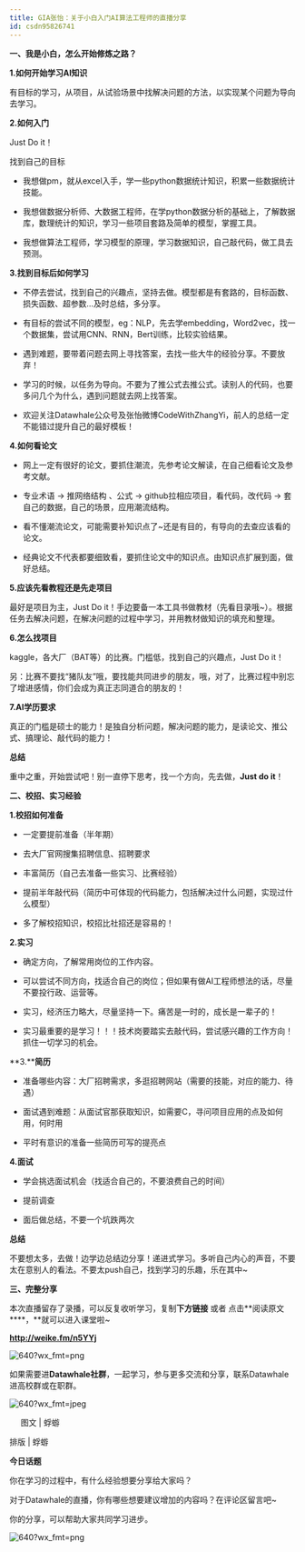 ```yaml
---
title: GIA张怡：关于小白入门AI算法工程师的直播分享
id: csdn95826741
---
```


**一、我是小白，怎么开始修炼之路？**

**1.如何开始学习AI知识**

有目标的学习，从项目，从试验场景中找解决问题的方法，以实现某个问题为导向去学习。

**2.如何入门**

Just Do it！

找到自己的目标

*   我想做pm，就从excel入手，学一些python数据统计知识，积累一些数据统计技能。

*   我想做数据分析师、大数据工程师，在学python数据分析的基础上，了解数据库，数理统计的知识，学习一些项目套路及简单的模型，掌握工具。

*   我想做算法工程师，学习模型的原理，学习数据知识，自己敲代码，做工具去预测。

**3.找到目标后如何学习**

*   不停去尝试，找到自己的兴趣点，坚持去做。模型都是有套路的，目标函数、损失函数、超参数…及时总结，多分享。

*   有目标的尝试不同的模型，eg：NLP，先去学embedding，Word2vec，找一个数据集，尝试用CNN、RNN，Bert训练，比较实验结果。

*   遇到难题，要带着问题去网上寻找答案，去找一些大牛的经验分享。不要放弃！

*   学习的时候，以任务为导向。不要为了推公式去推公式。读别人的代码，也要多问几个为什么，遇到问题就去网上找答案。

*   欢迎关注Datawhale公众号及张怡微博CodeWithZhangYi，前人的总结一定不能错过提升自己的最好模板！

**4.如何看论文**

*   网上一定有很好的论文，要抓住潮流，先参考论文解读，在自己细看论文及参考文献。

*   专业术语 -> 推网络结构 、公式 -> github拉相应项目，看代码，改代码 -> 套自己的数据，自己的场景，应用潮流结构。

*   看不懂潮流论文，可能需要补知识点了~还是有目的，有导向的去查应该看的论文。

*   经典论文不代表都要细致看，要抓住论文中的知识点。由知识点扩展到面，做好总结。

**5.应该先看教程还是先走项目**

最好是项目为主，Just Do it！手边要备一本工具书做教材（先看目录哦~）。根据任务去解决问题，在解决问题的过程中学习，并用教材做知识的填充和整理。

**6.怎么找项目**

kaggle，各大厂（BAT等）的比赛。门槛低，找到自己的兴趣点，Just Do it！

另：比赛不要找“猪队友”哦，要找能共同进步的朋友，哦，对了，比赛过程中别忘了增进感情，你们会成为真正志同道合的朋友的！

**7.AI学历要求**

真正的门槛是硕士的能力！是独自分析问题，解决问题的能力，是读论文、推公式、搞理论、敲代码的能力！

**总结**

重中之重，开始尝试吧！别一直停下思考，找一个方向，先去做，**Just do it**！

**二、校招、实习经验**

**1.校招如何准备**

*   一定要提前准备（半年期）

*   去大厂官网搜集招聘信息、招聘要求

*   丰富简历（自己去准备一些实习、比赛经验）

*   提前半年敲代码（简历中可体现的代码能力，包括解决过什么问题，实现过什么模型）

*   多了解校招知识，校招比社招还是容易的！

**2.实习**  

*   确定方向，了解常用岗位的工作内容。

*   可以尝试不同方向，找适合自己的岗位；但如果有做AI工程师想法的话，尽量不要投行政、运营等。

*   实习，经济压力略大，尽量坚持一下。痛苦是一时的，成长是一辈子的！

*   实习最重要的是学习！！！技术岗要踏实去敲代码，尝试感兴趣的工作方向！抓住一切学习的机会。

**3.****简历**

*   准备哪些内容：大厂招聘需求，多逛招聘网站（需要的技能，对应的能力、待遇）

*   面试遇到难题：从面试官那获取知识，如需要C，寻问项目应用的点及如何用，何时用

*   平时有意识的准备一些简历可写的提亮点

**4.面试**

*   学会挑选面试机会（找适合自己的，不要浪费自己的时间）

*   提前调查

*   面后做总结，不要一个坑跌两次

**总结**

不要想太多，去做！边学边总结边分享！递进式学习。多听自己内心的声音，不要太在意别人的看法。不要太push自己，找到学习的乐趣，乐在其中~

**三、完整分享**

本次直播留存了录播，可以反复收听学习，复制**下方链接** 或者 点击**阅读原文****，**就可以进入课堂啦~

**http://weike.fm/n5YYj**

![640?wx_fmt=png](../img/a199c31b75317ae7f32df630930a5ca0.png)

如果需要进**Datawhale社群**，一起学习，参与更多交流和分享，联系Datawhale进高校群或在职群。

![640?wx_fmt=jpeg](../img/2f7959c60cec0cd23e713aeecfcceab0.png)

     图文 | 蜉蝣

排版 | 蜉蝣

**今日话题**

你在学习的过程中，有什么经验想要分享给大家吗？

对于Datawhale的直播，你有哪些想要建议增加的内容吗？在评论区留言吧~

你的分享，可以帮助大家共同学习进步。

![640?wx_fmt=png](../img/3ce03de8f3d7f4e8bd03e1df9022661f.png)